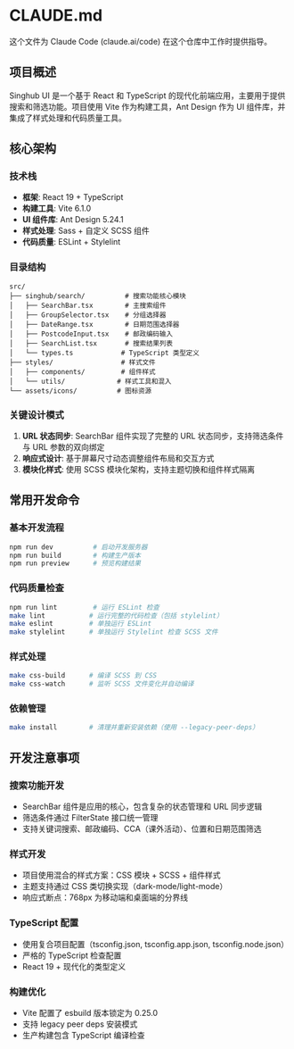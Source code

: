 # CLAUDE.md

这个文件为 Claude Code (claude.ai/code) 在这个仓库中工作时提供指导。

## 项目概述

Singhub UI 是一个基于 React 和 TypeScript 的现代化前端应用，主要用于提供搜索和筛选功能。项目使用 Vite 作为构建工具，Ant Design 作为 UI 组件库，并集成了样式处理和代码质量工具。

## 核心架构

### 技术栈
- **框架**: React 19 + TypeScript
- **构建工具**: Vite 6.1.0
- **UI 组件库**: Ant Design 5.24.1
- **样式处理**: Sass + 自定义 SCSS 组件
- **代码质量**: ESLint + Stylelint

### 目录结构
```
src/
├── singhub/search/          # 搜索功能核心模块
│   ├── SearchBar.tsx        # 主搜索组件
│   ├── GroupSelector.tsx    # 分组选择器
│   ├── DateRange.tsx        # 日期范围选择器
│   ├── PostcodeInput.tsx    # 邮政编码输入
│   ├── SearchList.tsx       # 搜索结果列表
│   └── types.ts            # TypeScript 类型定义
├── styles/                 # 样式文件
│   ├── components/         # 组件样式
│   └── utils/             # 样式工具和混入
└── assets/icons/          # 图标资源
```

### 关键设计模式

1. **URL 状态同步**: SearchBar 组件实现了完整的 URL 状态同步，支持筛选条件与 URL 参数的双向绑定
2. **响应式设计**: 基于屏幕尺寸动态调整组件布局和交互方式
3. **模块化样式**: 使用 SCSS 模块化架构，支持主题切换和组件样式隔离

## 常用开发命令

### 基本开发流程
```bash
npm run dev          # 启动开发服务器
npm run build        # 构建生产版本
npm run preview      # 预览构建结果
```

### 代码质量检查
```bash
npm run lint         # 运行 ESLint 检查
make lint           # 运行完整的代码检查（包括 stylelint）
make eslint         # 单独运行 ESLint
make stylelint      # 单独运行 Stylelint 检查 SCSS 文件
```

### 样式处理
```bash
make css-build      # 编译 SCSS 到 CSS
make css-watch      # 监听 SCSS 文件变化并自动编译
```

### 依赖管理
```bash
make install        # 清理并重新安装依赖（使用 --legacy-peer-deps）
```

## 开发注意事项

### 搜索功能开发
- SearchBar 组件是应用的核心，包含复杂的状态管理和 URL 同步逻辑
- 筛选条件通过 FilterState 接口统一管理
- 支持关键词搜索、邮政编码、CCA（课外活动）、位置和日期范围筛选

### 样式开发
- 项目使用混合的样式方案：CSS 模块 + SCSS + 组件样式
- 主题支持通过 CSS 类切换实现（dark-mode/light-mode）
- 响应式断点：768px 为移动端和桌面端的分界线

### TypeScript 配置
- 使用复合项目配置（tsconfig.json, tsconfig.app.json, tsconfig.node.json）
- 严格的 TypeScript 检查配置
- React 19 + 现代化的类型定义

### 构建优化
- Vite 配置了 esbuild 版本锁定为 0.25.0
- 支持 legacy peer deps 安装模式
- 生产构建包含 TypeScript 编译检查

